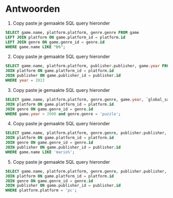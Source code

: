 # Antwoorden

1. Copy paste je gemaakte SQL query hieronder
 ```sql 
SELECT game.name, platform.platform, genre.genre FROM game
LEFT JOIN platform ON game.platform_id = platform.id
LEFT JOIN genre ON game.genre_id = genre.id
WHERE game.name LIKE "b%";
 ```
2. Copy paste je gemaakte SQL query hieronder
 ```sql 
SELECT game.name, platform.platform, publisher.publisher, game.year FROM game
JOIN platform ON game.platform_id = platform.id
JOIN publisher ON game.publisher_id = publisher.id
WHERE year = 2013
 ```
3. Copy paste je gemaakte SQL query hieronder
```sql 
SELECT game.name, platform.platform, genre.genre, game.year, `global_sales` FROM game
JOIN platform ON game.platform_id = platform.id
JOIN genre ON game.genre_id = genre.id
WHERE game.year > 2000 and genre.genre = 'puzzle';
```
4. Copy paste je gemaakte SQL query hieronder
```sql 
SELECT game.name, platform.platform, genre.genre, publisher.publisher, game.year, `jp_sales` FROM game
JOIN platform ON game.platform_id = platform.id
JOIN genre ON game.genre_id = genre.id
JOIN publisher ON game.publisher_id = publisher.id
WHERE game.name LIKE 'mario%';
```
5. Copy paste je gemaakte SQL query hieronder
```sql 
SELECT game.name, platform.platform, genre.genre, publisher.publisher, game.year FROM game
JOIN platform ON game.platform_id = platform.id
JOIN genre ON game.genre_id = genre.id
JOIN publisher ON game.publisher_id = publisher.id
WHERE platform.platform = 'pc';
```   